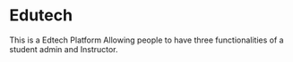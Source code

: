 # Edutech

This is a Edtech Platform Allowing people to have three functionalities of a student admin and Instructor.

